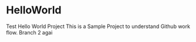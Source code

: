 # HelloWorld
Test Hello World Project
This is a Sample Project to understand  Github work flow.
Branch 2 agai